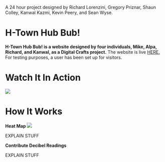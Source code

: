 A 24 hour project designed by Richard Lorenzini, Gregory Priznar, Shaun Colley, Kanwal Kazmi, Kevin Peery, and Sean Wyse.


# H-Town Hub Bub!
**H-Town Hub Bub! is a website designed by four individuals, Mike, Alpa, Richard, and Kanwal, as a Digital Crafts project.**
The website is live <a href="https://optimistic-yonath-25c712.netlify.com/">HERE.</a> 
<br>
For testing purposes, a user has been set up for visitors.<br>




# Watch It In Action
<img src="decibel.gif"/>


# How It Works
**Heat Map**
<img src="homepage.png"/>
<p>EXPLAIN STUFF</p>


**Contribute Decibel Readings**
<p>EXPLAIN STUFF</p> 

